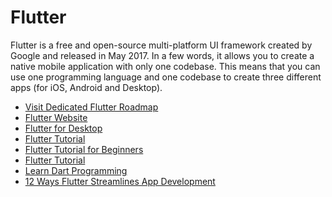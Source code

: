 <DedicatedRoadmap
href='/flutter'
title='Flutter Roadmap'
description='Click to check the detailed Flutter Roadmap.'
/>

# Flutter

Flutter is a free and open-source multi-platform UI framework created by Google and released in May 2017. In a few words, it allows you to create a native mobile application with only one codebase. This means that you can use one programming language and one codebase to create three different apps (for iOS, Android and Desktop).

- [Visit Dedicated Flutter Roadmap](/flutter)
- [Flutter Website](https://flutter.dev)
- [Flutter for Desktop](https://flutter.dev/multi-platform/desktop)
- [Flutter Tutorial](https://www.w3adda.com/flutter-tutorial)
- [Flutter Tutorial for Beginners](https://www.youtube.com/watch?v=1ukSR1GRtMU&list=PL4cUxeGkcC9jLYyp2Aoh6hcWuxFDX6PBJ)
- [Flutter Tutorial](https://www.w3adda.com/flutter-tutorial)
- [Learn Dart Programming](https://www.tutorialspoint.com/dart_programming/index.htm)
- [12 Ways Flutter Streamlines App Development](https://thenewstack.io/12-ways-flutter-streamlines-app-development/)

